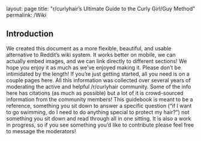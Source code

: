 layout: page
title: "r/curlyhair’s Ultimate Guide to the Curly Girl/Guy Method"
permalink: /Wiki

## Introduction
We created this document as a more flexible, beautiful, and usable alternative to Reddit’s wiki system. It works better on mobile, we can actually embed images, and we can link directly to different sections! We hope you enjoy it as much as we’ve enjoyed making it.
Please don’t be intimidated by the length! If you’re just getting started, all you need is on a couple pages here. All this information was collected over several years of moderating the active and helpful /r/curlyhair community. Some of the info here has citations (as much as possible) but a lot of it is crowd-sourced information from the community members!
This guidebook is meant to be a reference, something you sit down to answer a specific question (“if I want to go swimming, do I need to do anything special to protect my hair?”) not something you sit down and read through all in one sitting.
It is also a work in progress, so if you see something you’d like to contribute please feel free to message the moderators!

